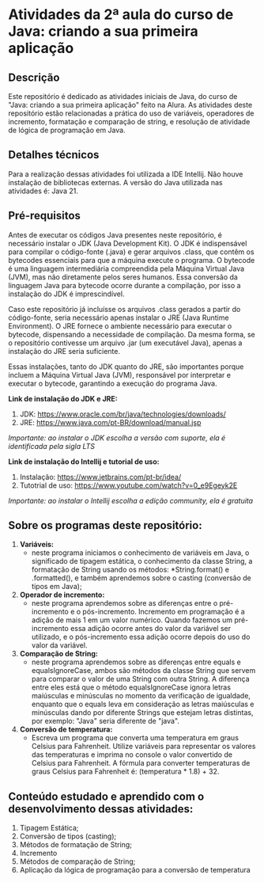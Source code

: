 # Atividades da 2ª aula do curso de Java: criando a sua primeira aplicação

## Descrição
Este repositório é dedicado as atividades iniciais de Java, do curso de "Java: criando a sua primeira aplicação" feito na Alura. As atividades deste repositório estão relacionadas a prática do uso de variáveis, 
operadores de incremento, formatação e comparação de string, e resolução de atividade de lógica de programação em Java. 

## Detalhes técnicos
Para a realização dessas atividades foi utilizada a IDE Intellij. Não houve instalação de bibliotecas externas. A versão do Java utilizada nas atividades é: Java 21. 

## Pré-requisitos
Antes de executar os códigos Java presentes neste repositório, é necessário instalar o JDK (Java Development Kit).
O JDK é indispensável para compilar o código-fonte (.java) e gerar arquivos .class, que contêm os bytecodes essenciais para que a máquina execute o programa. O bytecode é uma linguagem intermediária compreendida pela Máquina Virtual Java (JVM), mas não diretamente pelos seres humanos. Essa conversão da linguagem Java para bytecode ocorre durante a compilação, por isso a instalação do JDK é imprescindível.

Caso este repositório já incluísse os arquivos .class gerados a partir do código-fonte, seria necessário apenas instalar o JRE (Java Runtime Environment). O JRE fornece o ambiente necessário para executar o bytecode, dispensando a necessidade de compilação. Da mesma forma, se o repositório contivesse um arquivo .jar (um executável Java), apenas a instalação do JRE seria suficiente.

Essas instalações, tanto do JDK quanto do JRE, são importantes porque incluem a Máquina Virtual Java (JVM), responsável por interpretar e executar o bytecode, garantindo a execução do programa Java.

**Link de instalação do JDK e JRE:**
1. JDK: https://www.oracle.com/br/java/technologies/downloads/
2. JRE: https://www.java.com/pt-BR/download/manual.jsp
   
*Importante: ao instalar o JDK escolha a versão com suporte, ela é identificada pela sigla LTS*

**Link de instalação do Intellij e tutorial de uso:**
1. Instalação: https://www.jetbrains.com/pt-br/idea/
2. Tutotrial de uso: https://www.youtube.com/watch?v=0_e9Egeyk2E

*Importante: ao instalar o Intellij escolha a edição community, ela é gratuita*

## Sobre os programas deste repositório:
1. **Variáveis:**
   - neste programa iniciamos o conhecimento de variáveis em Java, o significado de tipagem estática, o conhecimento da classe String, a formatação de String usando os métodos: *String.format() e .formatted(), e também aprendemos sobre o casting (conversão de tipos em Java);
2. **Operador de incremento:**
   - neste programa aprendemos sobre as diferenças entre o pré-incremento e o pós-incremento. Incremento em programação é a adição de mais 1 em um valor numérico. Quando fazemos um pré-incremento essa adição ocorre antes do valor da variável ser utilizado, e o pós-incremento essa adição ocorre depois do uso do valor da variável.
3. **Comparação de String:**
   - neste programa aprendemos sobre as diferenças entre equals e equalsIgnoreCase, ambos são métodos da classe String que servem para comparar o valor de uma String com outra String. A diferença entre eles está que o método equalsIgnoreCase ignora letras maiúsculas e minúsculas no momento da verificação de igualdade, enquanto que o equals leva em consideração as letras maiúsculas e minúsculas dando por diferente Strings que estejam letras distintas, por exemplo: "Java" seria diferente de "java".
4. **Conversão de temperatura:**
   - Escreva um programa que converta uma temperatura em graus Celsius para Fahrenheit. Utilize variáveis para representar os valores das temperaturas e imprima no console o valor convertido de Celsius para Fahrenheit. A fórmula para converter temperaturas de graus Celsius para Fahrenheit é: (temperatura * 1.8) + 32.

## Conteúdo estudado e aprendido com o desenvolvimento dessas atividades: 
1. Tipagem Estática;
2. Conversão de tipos (casting);
3. Métodos de formatação de String;
4. Incremento
5. Métodos de comparação de String;
6. Aplicação da lógica de programação para a conversão de temperatura
